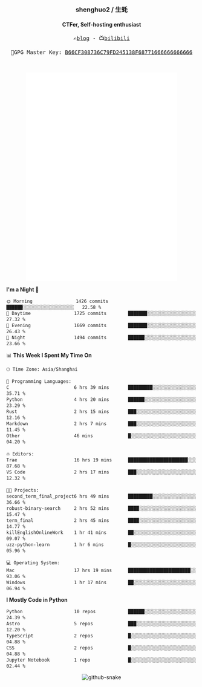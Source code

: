 <h3 align="center"> shenghuo2 / 生蚝 </h3>
<h4 align="center" >CTFer, Self-hosting enthusiast</h3>


<p align="center">
  <samp>
    ✍️<a href="https://blog.shenghuo2.top/">blog</a> -
    📺<a href="https://space.bilibili.com/85894935">bilibili</a>
  </samp>
</p>
<p align="center">
  <samp>
     🔐GPG Master Key: <a align="center" href="https://github.com/shenghuo2.gpg">B66CF308736C79FD245138F68771666666666666</a>
  </samp>
</p>
<br>
<p align="center">
  <a href="https://github.com/shenghuo2">
    <img width="400" align="top" src="https://github.com/shenghuo2/shenghuo2/blob/main/metrics.left.svg" />
  </a>
  <a href="https://github.com/shenghuo2">
    <img width="400" align="top" src="https://github.com/shenghuo2/shenghuo2/blob/main/metrics.right.svg" />
  </a>
</p>


<!--START_SECTION:waka-->
**I'm a Night 🦉** 

```text
🌞 Morning                1426 commits        ██████░░░░░░░░░░░░░░░░░░░   22.58 % 
🌆 Daytime                1725 commits        ███████░░░░░░░░░░░░░░░░░░   27.32 % 
🌃 Evening                1669 commits        ███████░░░░░░░░░░░░░░░░░░   26.43 % 
🌙 Night                  1494 commits        ██████░░░░░░░░░░░░░░░░░░░   23.66 % 
```


📊 **This Week I Spent My Time On** 

```text
🕑︎ Time Zone: Asia/Shanghai

💬 Programming Languages: 
C                        6 hrs 39 mins       █████████░░░░░░░░░░░░░░░░   35.71 % 
Python                   4 hrs 20 mins       ██████░░░░░░░░░░░░░░░░░░░   23.29 % 
Rust                     2 hrs 15 mins       ███░░░░░░░░░░░░░░░░░░░░░░   12.16 % 
Markdown                 2 hrs 7 mins        ███░░░░░░░░░░░░░░░░░░░░░░   11.45 % 
Other                    46 mins             █░░░░░░░░░░░░░░░░░░░░░░░░   04.20 % 

🔥 Editors: 
Trae                     16 hrs 19 mins      ██████████████████████░░░   87.68 % 
VS Code                  2 hrs 17 mins       ███░░░░░░░░░░░░░░░░░░░░░░   12.32 % 

🐱‍💻 Projects: 
second_term_final_project6 hrs 49 mins       █████████░░░░░░░░░░░░░░░░   36.66 % 
robust-binary-search     2 hrs 52 mins       ████░░░░░░░░░░░░░░░░░░░░░   15.47 % 
term_final               2 hrs 45 mins       ████░░░░░░░░░░░░░░░░░░░░░   14.77 % 
killEnglishOnlineWork    1 hr 41 mins        ██░░░░░░░░░░░░░░░░░░░░░░░   09.07 % 
uzz-python-learn         1 hr 6 mins         █░░░░░░░░░░░░░░░░░░░░░░░░   05.96 % 

💻 Operating System: 
Mac                      17 hrs 19 mins      ███████████████████████░░   93.06 % 
Windows                  1 hr 17 mins        ██░░░░░░░░░░░░░░░░░░░░░░░   06.94 % 
```

**I Mostly Code in Python** 

```text
Python                   10 repos            ██████░░░░░░░░░░░░░░░░░░░   24.39 % 
Astro                    5 repos             ███░░░░░░░░░░░░░░░░░░░░░░   12.20 % 
TypeScript               2 repos             █░░░░░░░░░░░░░░░░░░░░░░░░   04.88 % 
CSS                      2 repos             █░░░░░░░░░░░░░░░░░░░░░░░░   04.88 % 
Jupyter Notebook         1 repo              █░░░░░░░░░░░░░░░░░░░░░░░░   02.44 % 
```




<!--END_SECTION:waka-->


<div align="center">
  <picture>
    <source media="(prefers-color-scheme: dark)" srcset="https://gist.githubusercontent.com/shenghuo2/bfce20b14ab0484cef03bae6e60e0b3a/raw/github-snake-dark.svg" />
    <source media="(prefers-color-scheme: light)" srcset="https://gist.githubusercontent.com/shenghuo2/bfce20b14ab0484cef03bae6e60e0b3a/raw/github-snake.svg" />
    <img alt="github-snake" src="https://gist.githubusercontent.com/shenghuo2/bfce20b14ab0484cef03bae6e60e0b3a/raw/github-snake.svg" />
  </picture>
</div>

<!--
**shenghuo2/shenghuo2** is a ✨ _special_ ✨ repository because its `README.md` (this file) appears on your GitHub profile.

Here are some ideas to get you started:

- 🔭 I’m currently working on ...
- 🌱 I’m currently learning ...
- 👯 I’m looking to collaborate on ...
- 🤔 I’m looking for help with ...
- 💬 Ask me about ...
- 📫 How to reach me: ...
- 😄 Pronouns: ...
- ⚡ Fun fact: ...
-->

